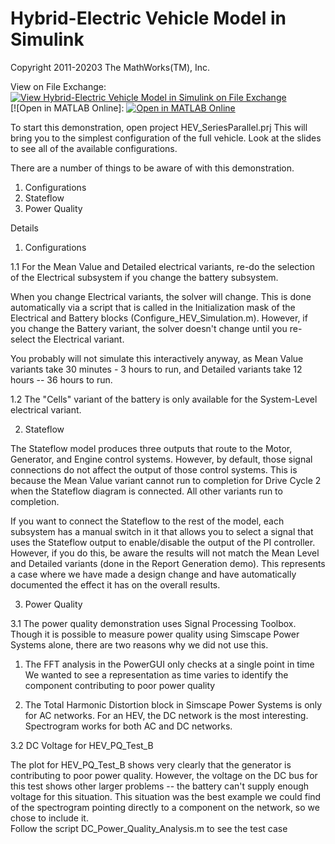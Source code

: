 # **Hybrid-Electric Vehicle Model in Simulink**
Copyright 2011-20203 The MathWorks(TM), Inc.

View on File Exchange: [![View Hybrid-Electric Vehicle Model in Simulink on File Exchange](https://www.mathworks.com/matlabcentral/images/matlab-file-exchange.svg)](https://www.mathworks.com/matlabcentral/fileexchange/28441-hybrid-electric-vehicle-model-in-simulink)  
[![Open in MATLAB Online]: [![Open in MATLAB Online](https://www.mathworks.com/images/responsive/global/open-in-matlab-online.svg)](https://matlab.mathworks.com/open/github/v1?repo=mathworks/Simscape-HEV-Series-Parallel&project=HEV_SeriesParallel.prj)

To start this demonstration, open project HEV_SeriesParallel.prj
This will bring you to the simplest configuration of the full vehicle.
Look at the slides to see all of the available configurations.

There are a number of things to be aware of with this demonstration.
1. Configurations
2. Stateflow
3. Power Quality

Details

1. Configurations

1.1 For the Mean Value and Detailed electrical variants, re-do the selection 
of the Electrical subsystem if you change the battery subsystem.

When you change Electrical variants, the solver will change.  This is done 
automatically via a script that is called in the Initialization mask of 
the Electrical and Battery blocks (Configure_HEV_Simulation.m).  However, if 
you change the Battery variant, the solver doesn't change until you re-select 
the Electrical variant.

You probably will not simulate this interactively anyway, as Mean Value variants 
take 30 minutes - 3 hours to run, and Detailed variants take 12 hours -- 36 hours 
to run.


1.2 The "Cells" variant of the battery is only available for the System-Level 
electrical variant.


2. Stateflow

The Stateflow model produces three outputs that route to the Motor, Generator, 
and Engine control systems.  However, by default, those signal connections do 
not affect the output of those control systems.  This is because the Mean Value 
variant cannot run to completion for Drive Cycle 2 when the Stateflow diagram 
is connected.  All other variants run to completion.

If you want to connect the Stateflow to the rest of the model, each subsystem 
has a manual switch in it that allows you to select a signal that uses the 
Stateflow output to enable/disable the output of the PI controller.  
However, if you do this, be aware the results will not match the Mean Level 
and Detailed variants (done in the Report Generation demo).  This represents
a case where we have made a design change and have automatically documented the 
effect it has on the overall results.

3. Power Quality

3.1 The power quality demonstration uses Signal Processing Toolbox.  Though 
it is possible to measure power quality using Simscape Power Systems alone, 
there are two reasons why we did not use this.
   
   1. The FFT analysis in the PowerGUI only checks at a single point in time
      We wanted to see a representation as time varies to identify the component
      contributing to poor power quality

   2. The Total Harmonic Distortion block in Simscape Power Systems is only 
      for AC networks. For an HEV, the DC network is the most interesting.
      Spectrogram works for both AC and DC networks.

3.2 DC Voltage for HEV_PQ_Test_B

The plot for HEV_PQ_Test_B shows very clearly that the generator is contributing 
to poor power quality.  However, the voltage on the DC bus for this test shows 
other larger problems -- the battery can't supply enough voltage for this 
situation.  This situation was the best example we could find of the spectrogram 
pointing directly to a component on the network, so we chose to include it.  
Follow the script DC_Power_Quality_Analysis.m to see the test case



